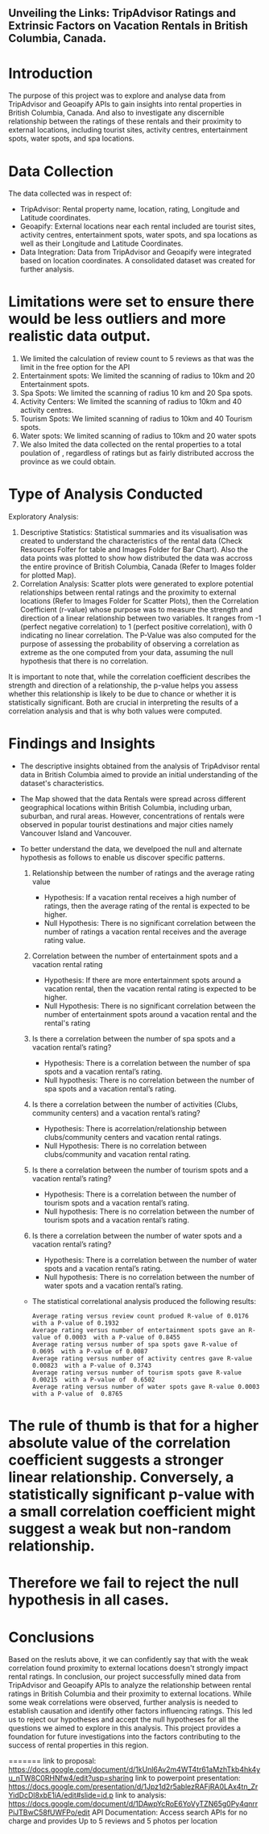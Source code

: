 ## Unveiling the Links: TripAdvisor Ratings and Extrinsic Factors on Vacation Rentals in British Columbia, Canada.

# Introduction
The purpose of this project was to explore and analyse data from TripAdvisor and Geoapify APIs to gain insights into rental properties in British Columbia, Canada. And also to investigate any discernible relationship between the ratings of these rentals and their proximity to external locations, including tourist sites, activity centres, entertainment spots, water spots, and spa locations.

# Data Collection
The data collected was in respect of:
 - TripAdvisor:  Rental property name, location, rating, Longitude and Latitude coordinates.
 - Geoapify: External locations near each rental included are tourist sites, activity centres, entertainment spots, water spots, and spa locations as well as their Longitude and Latitude Coordinates.
 - Data Integration: Data from TripAdvisor and Geoapify were integrated based on location coordinates. A consolidated dataset was created for further analysis.
  
# Limitations were set to ensure there would be less outliers and more realistic data output.
1. We limited the calculation of review count to 5 reviews as that was the limit in the free option for the API
2. Entertainment spots: We limited the scanning of radius to 10km and 20 Entertainment spots. 
3. Spa Spots: We limited the scanning of radius 10 km and 20 Spa spots.
4. Activity Centers: We limited the scanning of radius to 10km and 40 activity centres.
5. Tourism Spots: We limited scanning of radius to 10km and  40 Tourism spots.
6. Water spots: We limited scanning of radius to 10km and 20 water spots
7. We also lmited the data collected on the rental properties to a total poulation of , regardless of ratings but as fairly distributed accross the province as we could obtain.

# Type of Analysis Conducted
Exploratory Analysis:
1. Descriptive Statistics: Statistical summaries and its visualisation was created to understand the characteristics of the rental data (Check Resources Folfer for table and  Images Folder for Bar Chart).
Also the data points was plotted to show how distributed the data was accross the entire province of British Columbia, Canada (Refer to Images folder for plotted Map).
2. Correlation Analysis: Scatter plots were generated to explore potential relationships between rental ratings and the proximity to external locations (Refer to Images Folder for Scatter Plots), then the         Correlation Coefficient (r-value) whose purpose was to measure the strength and direction of a linear relationship between two variables. It ranges from -1 (perfect negative correlation) to 1 (perfect           positive correlation), with 0 indicating no linear correlation.
The P-Value was also computed for the purpose of assessing the probability of observing a correlation as extreme as the one computed from your data, assuming the null hypothesis that there is no correlation.
   
It is important to note that, while the correlation coefficient describes the strength and direction of a relationship, the p-value helps you assess whether this relationship is likely to be due to chance or whether it is statistically significant. Both are crucial in interpreting the results of a correlation analysis and that is why both values were computed.

# Findings and Insights
- The descriptive insights obtained from the analysis of TripAdvisor rental data in British Columbia aimed to provide an initial understanding of the dataset's characteristics.
- The Map showed that the data Rentals were spread across different geographical locations within British Columbia, including urban, suburban, and rural areas. However, concentrations of rentals were observed       in popular tourist destinations and major cities namely Vancouver Island and Vancouver.
- To better understand the data, we develpoed the null and alternate hypothesis as follows to enable us discover specific patterns.
  1.  Relationship between the number of ratings and the average rating value
        - Hypothesis: If a vacation rental receives a high number of ratings, then the average rating of the rental is expected to be higher.
        - Null Hypothesis: There is no significant correlation between the number of ratings a vacation rental receives and the average rating value. 

  2.  Correlation between the number of entertainment spots and a vacation rental rating
        - Hypothesis: If there are more entertainment spots around a vacation rental, then the vacation rental rating is expected to be higher.
        - Null Hypothesis: There is no significant correlation between the number of entertainment spots around a vacation rental and the rental's rating

  3.  Is there a correlation between the number of spa spots and a vacation rental’s rating?
        - Hypothesis: There is a correlation between the number of spa spots and a vacation rental’s rating. 
        - Null hypothesis: There is no correlation between the number of spa spots and a vacation rental’s rating.

  4.  Is there a correlation between the number of activities (Clubs, community centers) and a vacation rental’s rating?
        - Hypothesis: There is acorrelation/relationship between clubs/community centers and vacation rental ratings. 
        - Null Hypothesis: There is no  correlation between clubs/community  and vacation rental rating. 

  5.  Is there a correlation between the number of tourism spots and a vacation rental’s rating?
        - Hypothesis: There is a correlation between the number of tourism spots and a vacation rental’s rating.
        - Null hypothesis: There is no correlation between the number of tourism spots and a vacation rental’s rating.

  6.  Is there a correlation between the number of water spots and a vacation rental’s rating?
        - Hypothesis: There is a correlation between the number of water spots and a vacation rental’s rating.
        - Null hypothesis: There is no correlation between the number of water spots and a vacation rental’s rating.

  - The statistical correlational analysis produced the following results:
 

        Average rating versus review count produed R-value of 0.0176 with a P-value of 0.1932
        Average rating versus number of entertainment spots gave an R-value of 0.0003  with a P-value of 0.8455
        Average rating versus number of spa spots gave R-value of  0.0695  with a P-value of 0.0087
        Average rating versus number of activity centres gave R-value 0.00823  with a P-value of 0.3743
        Average rating versus number of tourism spots gave R-value 0.00215  with a P-value of  0.6502
        Average rating versus number of water spots gave R-value 0.0003  with a P-value of  0.8765
     
    
# The rule of thumb is that for a higher absolute value of the correlation coefficient suggests a stronger linear relationship. Conversely, a statistically significant p-value with a small correlation coefficient might suggest a weak but non-random relationship.

# Therefore we fail to reject the null hypothesis in all cases.

# Conclusions
Based on the resluts above, it we can confidently say that with the weak correlation found proximity to external locations doesn't strongly impact rental ratings.
In conclusion, our project successfully mined data from TripAdvisor and Geoapify APIs to analyze the relationship between rental ratings in British Columbia and their proximity to external locations. While some weak correlations were observed, further analysis is needed to establish causation and identify other factors influencing ratings. This led us to reject our hypotheses and accept the null hypotheses for all the questions we aimed to explore in this analysis. This project provides a foundation for future investigations into the factors contributing to the success of rental properties in this region.


=======
link to proposal: https://docs.google.com/document/d/1kUnl6Av2m4WT4tr61aMzhTkb4hk4yu_nTW8C0RHNfw4/edit?usp=sharing
link to powerpoint presentation: https://docs.google.com/presentation/d/1Jpz1d2r5ablezRAFjRA0LAx4tn_ZrYidDcDl8xbE1iA/edit#slide=id.p
link to analysis: https://docs.google.com/document/d/1DAwpYcRoE6YoVyTZN65g0Py4qnrrPiJTBwC58fUWFPo/edit
API Documentation: Access search APIs for no charge and provides Up to 5 reviews and 5 photos per location


